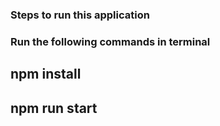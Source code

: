 ### Steps to run this application

### Run the following commands in terminal

## npm install

## npm run start

